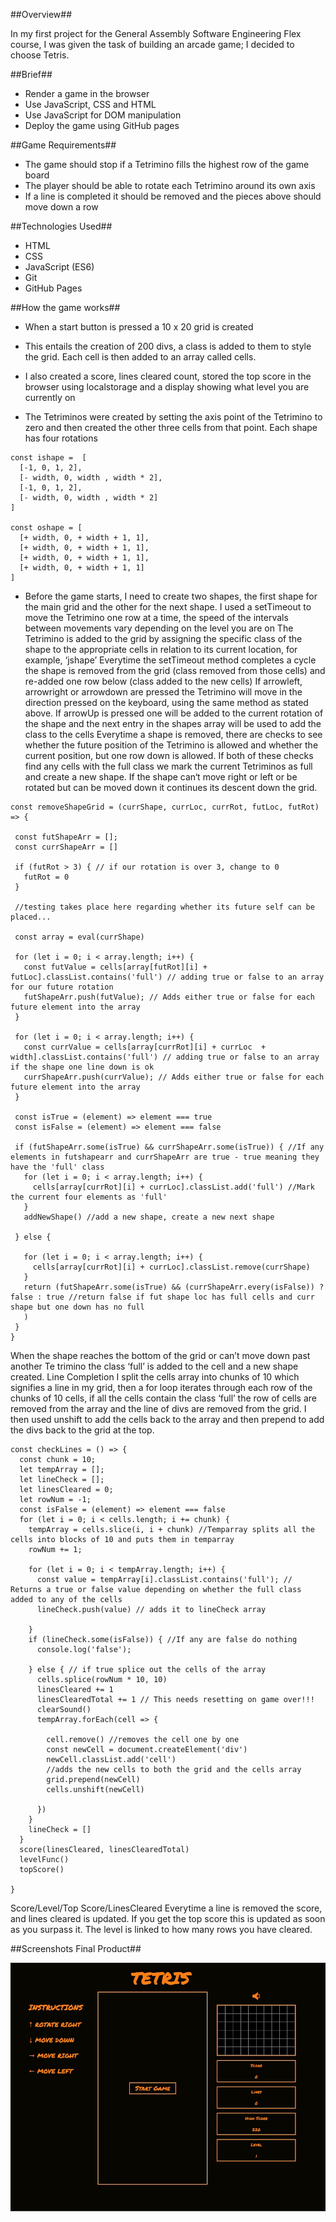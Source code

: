 

##Overview##

In my first project for the General Assembly Software Engineering Flex course, I was given the task of building an arcade game; I decided to choose Tetris.

##Brief##

- Render a game in the browser
- Use JavaScript, CSS and HTML
- Use JavaScript for DOM manipulation
- Deploy the game using GitHub pages

##Game Requirements##

- The game should stop if a Tetrimino fills the highest row of the game board
- The player should be able to rotate each Tetrimino around its own axis
- If a line is completed it should be removed and the pieces above should move down a row

##Technologies Used##

- HTML
- CSS
- JavaScript (ES6)
- Git
- GitHub Pages

##How the game works##

- When a start button is pressed a 10 x 20 grid is created
- This entails the creation of 200 divs, a class is added to them to style the grid. Each cell is then added to an array called cells.
- I also created a score, lines cleared count, stored the top score in the browser using localstorage and a display showing what level you are currently on

- The Tetriminos were created by setting the axis point of the Tetrimino to zero and then created the other three cells from that point. Each shape has four rotations

```
const ishape =  [
  [-1, 0, 1, 2],
  [- width, 0, width , width * 2],
  [-1, 0, 1, 2],
  [- width, 0, width , width * 2]
]

const oshape = [
  [+ width, 0, + width + 1, 1],
  [+ width, 0, + width + 1, 1],
  [+ width, 0, + width + 1, 1],
  [+ width, 0, + width + 1, 1]
]

```

- Before the game starts, I need to create two shapes, the first shape for the main grid and the other for the next shape.
I used a setTimeout to move the Tetrimino one row at a time, the speed of the intervals between movements vary depending on the level you are on
The Tetrimino is added to the grid by assigning the specific class of the shape to the appropriate cells in relation to its current location, for example, ‘jshape’
Everytime the setTimeout method completes a cycle the shape is removed from the grid (class removed from those cells) and re-added one row below (class added to the new cells)
If arrowleft, arrowright or arrowdown are pressed the Tetrimino will move in the direction pressed on the keyboard, using the same method as stated above.
If arrowUp is pressed one will be added to the current rotation of the shape and the next entry in the shapes array will be used to add the class to the cells
Everytime a shape is removed, there are checks to see whether the future position of the Tetrimino is allowed and whether the current position, but one row down is allowed. If both of these checks find any cells with the full class we mark the current Tetriminos as full and create a new shape. If the shape can‘t move right or left or be rotated but can be moved down it continues its descent down the grid.

 ```
const removeShapeGrid = (currShape, currLoc, currRot, futLoc, futRot) => {
  
  const futShapeArr = [];
  const currShapeArr = []

  if (futRot > 3) { // if our rotation is over 3, change to 0
    futRot = 0
  }

  //testing takes place here regarding whether its future self can be placed...

  const array = eval(currShape)

  for (let i = 0; i < array.length; i++) {
    const futValue = cells[array[futRot][i] + futLoc].classList.contains('full') // adding true or false to an array for our future rotation
    futShapeArr.push(futValue); // Adds either true or false for each future element into the array
  }

  for (let i = 0; i < array.length; i++) {
    const currValue = cells[array[currRot][i] + currLoc  + width].classList.contains('full') // adding true or false to an array if the shape one line down is ok
    currShapeArr.push(currValue); // Adds either true or false for each future element into the array
  }

  const isTrue = (element) => element === true
  const isFalse = (element) => element === false

  if (futShapeArr.some(isTrue) && currShapeArr.some(isTrue)) { //If any elements in futshapearr and currShapeArr are true - true meaning they have the 'full' class
    for (let i = 0; i < array.length; i++) {
      cells[array[currRot][i] + currLoc].classList.add('full') //Mark the current four elements as 'full'
    }
    addNewShape() //add a new shape, create a new next shape
    
  } else {

    for (let i = 0; i < array.length; i++) {
      cells[array[currRot][i] + currLoc].classList.remove(currShape)
    }
    return (futShapeArr.some(isTrue) && (currShapeArr.every(isFalse)) ? false : true //return false if fut shape loc has full cells and curr shape but one down has no full
    )
  }
}

 ```


When the shape reaches the bottom of the grid or can’t move down past another Te
trimino the class ‘full’ is added to the cell and a new shape created.
Line Completion
I split the cells array into chunks of 10 which signifies a line in my grid, then a for loop iterates through each row of the chunks of 10 cells, if all the cells contain the class ‘full’ the row of cells are removed from the array and the line of divs are removed from the grid. I then used unshift to add the cells back to the array and then prepend to add the divs back to the grid at the top.
 

```
const checkLines = () => {
  const chunk = 10;
  let tempArray = [];
  let lineCheck = [];
  let linesCleared = 0;
  let rowNum = -1;
  const isFalse = (element) => element === false
  for (let i = 0; i < cells.length; i += chunk) {
    tempArray = cells.slice(i, i + chunk) //Temparray splits all the cells into blocks of 10 and puts them in temparray
    rowNum += 1;

    for (let i = 0; i < tempArray.length; i++) {
      const value = tempArray[i].classList.contains('full'); // Returns a true or false value depending on whether the full class added to any of the cells
      lineCheck.push(value) // adds it to lineCheck array

    }
    if (lineCheck.some(isFalse)) { //If any are false do nothing
      console.log('false');

    } else { // if true splice out the cells of the array
      cells.splice(rowNum * 10, 10)
      linesCleared += 1
      linesClearedTotal += 1 // This needs resetting on game over!!!
      clearSound()
      tempArray.forEach(cell => {
        
        cell.remove() //removes the cell one by one
        const newCell = document.createElement('div')
        newCell.classList.add('cell')
        //adds the new cells to both the grid and the cells array
        grid.prepend(newCell) 
        cells.unshift(newCell)

      })
    }
    lineCheck = []
  }
  score(linesCleared, linesClearedTotal)
  levelFunc()
  topScore()

}

```

Score/Level/Top Score/LinesCleared
Everytime a line is removed the score, and lines cleared is updated. If you get the top score this is updated as soon as you surpass it. The level is linked to how many rows you have cleared.

##Screenshots Final Product##


![Screenshot - game](https://github.com/dancfc84/Project_1/blob/master/screenshots/Picture%201.jpg)